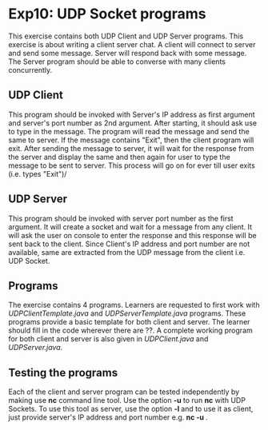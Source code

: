 # Exp10: UDP Socket programs
This exercise contains both UDP Client and UDP Server programs.
This exercise is about writing a client server chat. A client will
connect to server and send some message. Server will respond back
with some message. The Server program should be able to converse
with many clients concurrently.


## UDP Client
This program should be invoked with Server's IP address as first
argument and server's port number as 2nd argument. After starting,
it should ask use to type in the message. The program will read the
message and send the same to server. If the message contains "Exit",
then the client program will exit. After sending the message to
server, it will wait for the response from the server and display
the same and then again for user to type the message to be sent to
server. This process will go on for ever till user exits (i.e. types
"Exit")/

## UDP Server
This program should be invoked with server port number as the first
argument. It will create a socket and wait for a message from any
client. It will ask the user on console to enter the response and
this response will be sent back to the client. Since Client's IP
address and port number are not available, same are extracted from
the UDP message from the client i.e. UDP Socket.

## Programs
The exercise contains 4 programs. Learners are requested to first
work with *UDPClientTemplate.java* and *UDPServerTemplate.java*
programs. These programs provide a basic template for both client
and server. The learner should fill in the code wherever there are
??.
A complete working program for both client and server is also given
in *UDPClient.java* and *UDPServer.java*.

## Testing the programs
Each of the client and server program can be tested independently by
making use **nc** command line tool. Use the option **-u** to run
**nc** with UDP Sockets. To use this tool as server, use the option
**-l <port>** and to use it as client, just provide server's IP
address and port number e.g. **nc -u <serverIP> <ServerPort>**.
